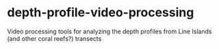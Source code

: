 depth-profile-video-processing
==============================

Video processing tools for analyzing the depth profiles from Line Islands (and other coral reefs?) transects
